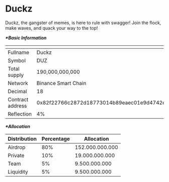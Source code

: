 # Duckz

Duckz, the gangster of memes, is here to rule with swagger! Join the flock, make waves, and quack your way to the top!

_**\*Basic Information**_

<table data-header-hidden><thead><tr><th width="276"></th><th></th></tr></thead><tbody><tr><td>Fullname</td><td>Duckz</td></tr><tr><td>Symbol</td><td>DUZ</td></tr><tr><td>Total supply</td><td>190,000,000,000</td></tr><tr><td>Network</td><td>Binance Smart Chain</td></tr><tr><td>Decimal</td><td>18</td></tr><tr><td>Contract address</td><td>0x82f22766c2872d18773014b89eaec01e9d4742e4</td></tr><tr><td>Reflection</td><td>4%</td></tr></tbody></table>

_**\*Allocation**_

| Distribution | Percentage | Allocation      |
| ------------ | ---------- | --------------- |
| Airdrop      | 80%        | 152.000.000.000 |
| Private      | 10%        | 19.000.000.000  |
| Team         | 5%         | 9.500.000.000   |
| Liquidity    | 5%         | 9.500.000.000   |
